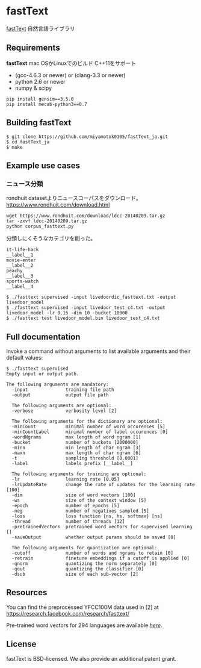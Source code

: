 # fastText

[fastText](https://fasttext.cc/) 自然言語ライブラリ    

## Requirements

**fastText** mac OSかLinuxでのビルド
C++11をサポート

* (gcc-4.6.3 or newer) or (clang-3.3 or newer)
* python 2.6 or newer
* numpy & scipy

```
pip install gensim==3.5.0
pip install mecab-python3==0.7
```

## Building fastText

```
$ git clone https://github.com/miyamotok0105/fastText_ja.git
$ cd fastText_ja
$ make
```

## Example use cases

### ニュース分類

rondhuit datasetよりニュースコーパスをダウンロード。    
https://www.rondhuit.com/download.html    


```
wget https://www.rondhuit.com/download/ldcc-20140209.tar.gz
tar -zxvf ldcc-20140209.tar.gz
python corpus_fasttext.py
```

分類しにくそうなカテゴリを削った。    

```
it-life-hack
__label__1
movie-enter
__label__2
peachy
__label__3
sports-watch
__label__4
```

```
$ ./fasttext supervised -input livedoordic_fasttext.txt -output livedoor_model
$ ./fasttext supervised -input livedoor_test_c4.txt -output livedoor_model -lr 0.15 -dim 10 -bucket 10000
$ ./fasttext test livedoor_model.bin livedoor_test_c4.txt
```


## Full documentation

Invoke a command without arguments to list available arguments and their default values:

```
$ ./fasttext supervised
Empty input or output path.

The following arguments are mandatory:
  -input              training file path
  -output             output file path

  The following arguments are optional:
  -verbose            verbosity level [2]

  The following arguments for the dictionary are optional:
  -minCount           minimal number of word occurences [5]
  -minCountLabel      minimal number of label occurences [0]
  -wordNgrams         max length of word ngram [1]
  -bucket             number of buckets [2000000]
  -minn               min length of char ngram [3]
  -maxn               max length of char ngram [6]
  -t                  sampling threshold [0.0001]
  -label              labels prefix [__label__]

  The following arguments for training are optional:
  -lr                 learning rate [0.05]
  -lrUpdateRate       change the rate of updates for the learning rate [100]
  -dim                size of word vectors [100]
  -ws                 size of the context window [5]
  -epoch              number of epochs [5]
  -neg                number of negatives sampled [5]
  -loss               loss function {ns, hs, softmax} [ns]
  -thread             number of threads [12]
  -pretrainedVectors  pretrained word vectors for supervised learning []
  -saveOutput         whether output params should be saved [0]

  The following arguments for quantization are optional:
  -cutoff             number of words and ngrams to retain [0]
  -retrain            finetune embeddings if a cutoff is applied [0]
  -qnorm              quantizing the norm separately [0]
  -qout               quantizing the classifier [0]
  -dsub               size of each sub-vector [2]
```


## Resources

You can find the preprocessed YFCC100M data used in [2] at https://research.facebook.com/research/fasttext/

Pre-trained word vectors for 294 languages are available [*here*](https://github.com/facebookresearch/fastText/blob/master/pretrained-vectors.md).


## License

fastText is BSD-licensed. We also provide an additional patent grant.
